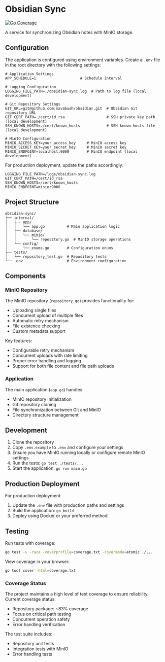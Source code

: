 # Obsidian Sync
[![Go Coverage](https://codecov.io/gh/savabush/obsidian-sync/branch/main/graph/badge.svg)](https://codecov.io/gh/savabush/gogint)

A service for synchronizing Obsidian notes with MinIO storage.

## Configuration

The application is configured using environment variables. Create a `.env` file in the root directory with the following settings:

```env
# Application Settings
APP_SCHEDULE=1                    # Schedule interval

# Logging Configuration
LOGGING_FILE_PATH=./obsidian-sync.log  # Path to log file (local development)

# Git Repository Settings
GIT_URL=git@github.com:savabush/obsidian.git  # Obsidian Git repository URL
GIT_CERT_PATH=./cert/id_rsa                   # SSH private key path (local development)
SSH_KNOWN_HOSTS=./cert/known_hosts            # SSH known hosts file (local development)

# MinIO Configuration
MINIO_ACCESS_KEY=your_access_key     # MinIO access key
MINIO_SECRET_KEY=your_secret_key     # MinIO secret key
MINIO_ENDPOINT=localhost:9000        # MinIO endpoint (local development)
```

For production deployment, update the paths accordingly:
```env
LOGGING_FILE_PATH=/logs/obsidian-sync.log
GIT_CERT_PATH=/cert/id_rsa
SSH_KNOWN_HOSTS=/cert/known_hosts
MINIO_ENDPOINT=minio:9000
```

## Project Structure

```
obsidian-sync/
├── internal/
│   ├── app/
│   │   └── app.go          # Main application logic
│   ├── database/
│   │   └── minio/
│   │       └── repository.go  # MinIO storage operations
│   └── config/
│       └── enums.go        # Configuration enums
├── tests/
│   └── repository_test.go  # Repository tests
└── .env                    # Environment configuration
```

## Components

### MinIO Repository

The MinIO repository (`repository.go`) provides functionality for:
- Uploading single files
- Concurrent upload of multiple files
- Automatic retry mechanism
- File existence checking
- Custom metadata support

Key features:
- Configurable retry mechanism
- Concurrent uploads with rate limiting
- Proper error handling and logging
- Support for both file content and file path uploads

### Application

The main application (`app.go`) handles:
- MinIO repository initialization
- Git repository cloning
- File synchronization between Git and MinIO
- Directory structure management

## Development

1. Clone the repository
2. Copy `.env.example` to `.env` and configure your settings
3. Ensure you have MinIO running locally or configure remote MinIO settings
4. Run the tests: `go test ./tests/...`
5. Start the application: `go run main.go`

## Production Deployment

For production deployment:
1. Update the `.env` file with production paths and settings
2. Build the application: `go build`
3. Deploy using Docker or your preferred method

## Testing

Run tests with coverage:
```bash
go test -v -race -coverprofile=coverage.txt -covermode=atomic ./...
```

View coverage in your browser:
```bash
go tool cover -html=coverage.txt
```

### Coverage Status
The project maintains a high level of test coverage to ensure reliability. Current coverage status:
- Repository package: ~83% coverage
- Focus on critical path testing
- Concurrent operation safety
- Error handling verification

The test suite includes:
- Repository unit tests
- Integration tests with MinIO
- Error handling tests
